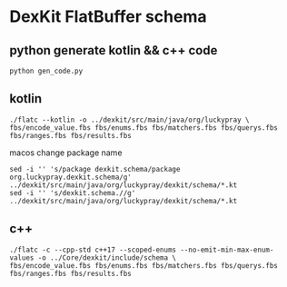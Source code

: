 # DexKit FlatBuffer schema

## python generate kotlin && c++ code

```shell
python gen_code.py
```

## kotlin

```shell
./flatc --kotlin -o ../dexkit/src/main/java/org/luckypray \
fbs/encode_value.fbs fbs/enums.fbs fbs/matchers.fbs fbs/querys.fbs fbs/ranges.fbs fbs/results.fbs
```

macos change package name
```shell
sed -i '' 's/package dexkit.schema/package org.luckypray.dexkit.schema/g' ../dexkit/src/main/java/org/luckypray/dexkit/schema/*.kt
sed -i '' 's/dexkit.schema.//g' ../dexkit/src/main/java/org/luckypray/dexkit/schema/*.kt
```

## c++

```shell
./flatc -c --cpp-std c++17 --scoped-enums --no-emit-min-max-enum-values -o ../Core/dexkit/include/schema \
fbs/encode_value.fbs fbs/enums.fbs fbs/matchers.fbs fbs/querys.fbs fbs/ranges.fbs fbs/results.fbs
```

